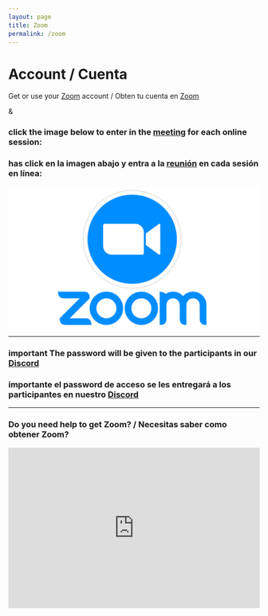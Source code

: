 ```yaml
---
layout: page
title: Zoom
permalink: /zoom
---
```


# Account / Cuenta

Get or use your [Zoom](https://zoom.us/signup) account / Obten tu cuenta en [Zoom](https://zoom.us/signup)

&

### click the image below to enter in the [meeting](https://us02web.zoom.us/meeting/register/tZcvceypqD8rHdx2YEDEoZnW0xSORWA6DSOI) for each online session:
### has click en la imagen abajo y entra a la [reunión](https://us02web.zoom.us/meeting/register/tZcvceypqD8rHdx2YEDEoZnW0xSORWA6DSOI) en cada sesión en línea:

[![zoom logo](assets/img/zoom.png)](https://us02web.zoom.us/meeting/register/tZcvceypqD8rHdx2YEDEoZnW0xSORWA6DSOI)

---

### **important** The password will be given to the participants in our **[Discord](../discord)**

### **importante** el password de acceso se les entregará a los participantes en nuestro **[Discord](../discord)**

---

### Do you need help to get Zoom? / Necesitas saber como obtener Zoom?
<CENTER>
<iframe width="100%" height="322" src="https://www.youtube.com/embed/3Urm0c6Wy_4" frameborder="0" allow="accelerometer; autoplay; clipboard-write; encrypted-media; gyroscope; picture-in-picture" allowfullscreen></iframe>
</CENTER>
